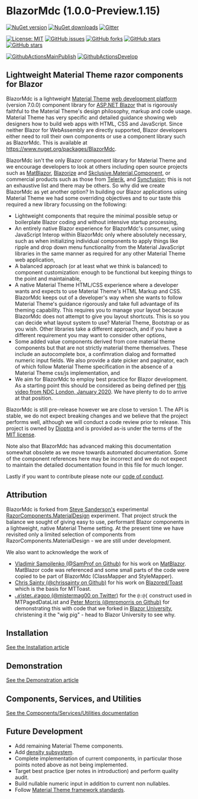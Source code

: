 ﻿# BlazorMdc (1.0.0-Preview.1.15)

[![NuGet version](https://img.shields.io/nuget/v/BlazorMdc?logo=nuget&label=nuget%20version&style=flat-square)](https://www.nuget.org/packages/BlazorMdc/)
[![NuGet downloads](https://img.shields.io/nuget/dt/BlazorMdc?logo=nuget&label=nuget%20downloads&style=flat-square)](https://www.nuget.org/packages/BlazorMdc/)
[![Gitter](https://img.shields.io/gitter/room/egil/bunit?logo=gitter&style=flat-square)](https://gitter.im/BlazorMdc/community?utm_source=badge&utm_medium=badge&utm_campaign=pr-badge)

[![License: MIT](https://img.shields.io/badge/License-MIT-yellow.svg?logo=github&style=flat-square)](/LICENSE.md)
[![GitHub issues](https://img.shields.io/github/issues/BlazorMdc/BlazorMdc?logo=github&style=flat-square)](https://github.com/BlazorMdc/BlazorMdc/issues)
[![GitHub forks](https://img.shields.io/github/forks/BlazorMdc/BlazorMdc?logo=github&style=flat-square)](https://github.com/BlazorMdc/BlazorMdc/network/members)
[![GitHub stars](https://img.shields.io/github/stars/BlazorMdc/BlazorMdc?logo=github&style=flat-square)](https://github.com/BlazorMdc/BlazorMdc/stargazers)
[![GitHub stars](https://img.shields.io/github/watchers/BlazorMdc/BlazorMdc?logo=github&style=flat-square)](https://github.com/BlazorMdc/BlazorMdc/watchers)

[![GithubActionsMainPublish](https://img.shields.io/github/workflow/status/blazormdc/blazormdc/GithubActionsMainPublish?label=actions%20main&logo=github&style=flat-square)](https://github.com/BlazorMdc/BlazorMdc/actions?query=workflow%3AGithubActionsMainPublish)
[![GithubActionsDevelop](https://img.shields.io/github/workflow/status/blazormdc/blazormdc/GithubActionsDevelop?label=actions%20develop&logo=github&style=flat-square)](https://github.com/BlazorMdc/BlazorMdc/actions?query=workflow%3AGithubActionsDevelop)

## Lightweight Material Theme razor components for Blazor

BlazorMdc is a lightweight [Material Theme](https://material.io/) [web development platform](https://material.io/develop/web/) (version 7.0.0) component library for [ASP.NET Blazor](https://dotnet.microsoft.com/apps/aspnet/web-apps/blazor) that is rigorously faithful to the Material Theme's design philosophy, markup and code usage. Material Theme has very specific and detailed guidance showing web designers how to build web apps with HTML, CSS and JavaScript. Since neither Blazor for WebAssembly are directly supported, Blazor developers either need to roll their own components or use a component library such as BlazorMdc. This is available at https://www.nuget.org/packages/BlazorMdc.

BlazorMdc isn't the only Blazor component library for Material Theme and we encourage developers to look at others including open source projects such as [MatBlazor](https://www.matblazor.com/), [Blazorize](https://materialdemo.blazorise.com/) and [Skclusive.Material.Component](https://github.com/skclusive/Skclusive.Material.Component), or commercial products such as those from [Telerik](https://www.telerik.com/blazor-ui), and [Syncfusion](https://blazor.syncfusion.com/); this is not an exhaustive list and there may be others. So why did we create BlazorMdc as yet another option? In building our Blazor applications using Material Theme we had some overriding objectives and to our taste this required a new library focussing on the following:

- Lightweight components that require the minimal possible setup or boilerplate Blazor coding and without intensive startup processing,
- An entirely native Blazor experience for BlazorMdc's consumer, using JavaScript Interop within BlazorMdc only where absolutely necessary, such as when initializing individual components to apply things like ripple and drop down menu functionality from the Material JavaScript libraries in the same manner as required for any other Material Theme web application,
- A balanced approach (or at least what we think is balanced) to component customization: enough to be functional but keeping things to the point and maintainable,
- A native Material Theme HTML/CSS experience where a developer wants and expects to use Material Theme's HTML Markup and CSS. BlazorMdc keeps out of a developer's way when she wants to follow Material Theme's guidance rigorously and take full advantage of its theming capability. This requires you to manage your layout because BlazorMdc does not attempt to give you layout shortcuts. This is so you can decide what layout system to use? Material Theme, Bootstrap or as you wish. Other libraries take a different approach, and if you have a different requirement you may want to consider other options,
- Some added value components derived from core material theme components but that are not strictly material theme themselves. These include an autocomplete box, a confimration dialog and formatted numeric input fields. We also provide a date picker and paginator, each of which follow Material Theme specification in the absence of a Material Theme css/js implementation, and
- We aim for BlazorMdc to employ best practice for Blazor development. As a starting point this should be considered as being defined per [this video from NDC London, January 2020](https://www.youtube.com/watch?v=QnBYmTpugz0). We have plenty to do to arrive at that position.

BlazorMdc is still pre-release however we are close to version 1. The API is stable, we do not expect breaking changes and we believe that the project performs well, although we will conduct a code review prior to release. This project is owned by [Dioptra](https://dioptra.tech) and is provided as-is under the terms of the [MIT license](https://github.com/BlazorMdc/BlazorMdc/blob/main/LICENSE.md).

Note also that BlazorMdc has advanced making this documentation somewhat obsolete as we move towards automated documentation. Some of the component references here may be incorrect and we do not expect to maintain the detailed documentation found in this file for much longer.

Lastly if you want to contribute please note our [code of conduct](https://github.com/BlazorMdc/BlazorMdc/blob/main/CODE_OF_CONDUCT.md).

## Attribution

BlazorMdc is forked from [Steve Sanderson's](https://blog.stevensanderson.com/) experimental [RazorComponents.MaterialDesign](https://github.com/SteveSandersonMS/RazorComponents.MaterialDesign) experiment. That project struck the balance we sought of giving easy to use, performant Blazor components in a lightweight, native Material Theme setting. At the present time we have revisited only a limited selection of components from RazorComponents.MaterialDesign - we are still under development.

We also want to acknowledge the work of 
* [Vladimir Samoilenko (@SamProf on Github)](https://github.com/SamProf) for his work on [MatBlazor](https://www.matblazor.com/). MatBlazor code was referenced and some small parts of the code were copied to be part of BlazorMdc (ClassMapper and StyleMapper).
* [Chris Sainty (@chrissainty on Github)](https://github.com/chrissainty) for his work on [Blazored/Toast](https://github.com/Blazored/Toast) which is the basis for MTToast.
* [ℳisterℳagoo (@mistermag00 on Twitter)](https://github.com/SQL-MisterMagoo/) for the `@:@{` construct used in MTPagedDataList and [Peter Morris (@mrpmorris on Github)](https://github.com/mrpmorris) for demonstrating this with code that we forked in [Blazor University](https://blazor-university.com/), christening it the "wig pig" - head to Blazor University to see why.

## Installation

[See the Installation article](articles/Installation.md)

## Demonstration

[See the Demonstration article](articles/Demonstration.md)

## Components, Services, and Utilities

[See the Components/Services/Utilities documentation](BlazorMdc/Components/Intro.md)

## Future Development

- Add remaining Material Theme components.
- Add [density subsystem](https://material.io/develop/web/components/density/).
- Complete implementation of current components, in particular those points noted above as not being implemented.
- Target best practice (per notes in introduction) and perform quality audit.
- Build nullable numeric input in addition to current non nullables.
- Follow [Material Theme framework standards](https://material.io/develop/web/docs/framework-integration/).